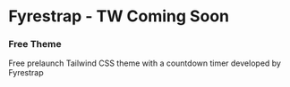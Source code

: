 # Fyrestrap - TW Coming Soon
### Free Theme
 Free prelaunch Tailwind CSS theme with a countdown timer developed by Fyrestrap
